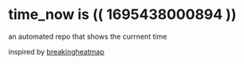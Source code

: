 # time_now is (( 1695438000894 ))

an automated repo that shows the currnent time

inspired by [breakingheatmap](https://github.com/breakingheatmap/breakingheatmap)